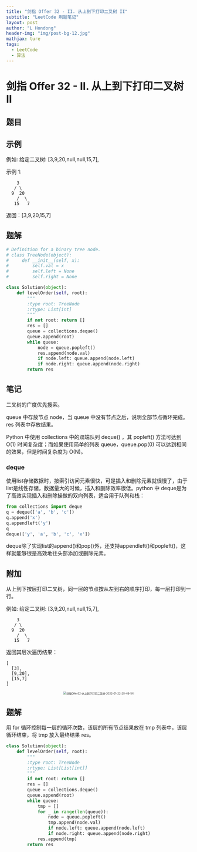 ```yaml
---
title: "剑指 Offer 32 - II. 从上到下打印二叉树 II"
subtitle: "LeetCode 刷题笔记"
layout: post
author: "L Hondong"
header-img: "img/post-bg-12.jpg"
mathjax: ture
tags:
  - LeetCode
  - 算法
---
```


# 剑指 Offer 32 - II. 从上到下打印二叉树 II

## 题目

## 示例

例如:
给定二叉树: [3,9,20,null,null,15,7],

示例 1:

```
    3
   / \
  9  20
    /  \
   15   7
```

返回：[3,9,20,15,7]

## 题解

```python
# Definition for a binary tree node.
# class TreeNode(object):
#     def __init__(self, x):
#         self.val = x
#         self.left = None
#         self.right = None

class Solution(object):
    def levelOrder(self, root):
        """
        :type root: TreeNode
        :rtype: List[int]
        """
        if not root: return []
        res = []
        queue = collections.deque()
        queue.append(root)
        while queue:
            node = queue.popleft()
            res.append(node.val)
            if node.left: queue.append(node.left)
            if node.right: queue.append(node.right)
        return res
```

## 笔记

二叉树的广度优先搜索。

queue 中存放节点 node，当 queue 中没有节点之后，说明全部节点循环完成。res 列表中存放结果。

Python 中使用 collections 中的双端队列 deque() ，其 popleft() 方法可达到 O(1) 时间复杂度；而如果使用简单的列表 queue，queue.pop(0) 可以达到相同的效果，但是时间复杂度为 O(N)。

### deque

使用list存储数据时，按索引访问元素很快，可是插入和删除元素就很慢了，由于list是线性存储，数据量大的时候，插入和删除效率很低。python 中 deque是为了高效实现插入和删除操做的双向列表，适合用于队列和栈：

```python
from collections import deque
q = deque(['a', 'b', 'c'])
q.append('x')
q.appendleft('y')
q
deque(['y', 'a', 'b', 'c', 'x'])
```

deque除了实现list的append()和pop()外，还支持appendleft()和popleft()，这样就能够很是高效地往头部添加或删除元素。

## 附加

从上到下按层打印二叉树，同一层的节点按从左到右的顺序打印，每一层打印到一行。

例如:
给定二叉树: [3,9,20,null,null,15,7],


```
    3
   / \
  9  20
    /  \
   15   7
```

返回其层次遍历结果：

```
[
  [3],
  [9,20],
  [15,7]
]
```

<div align=center><img src="https://lhondong-pic.oss-cn-shenzhen.aliyuncs.com/img/assets/剑指Offer32-从上到下打印二叉树-2022-01-22-20-46-54.png" alt="剑指Offer32-从上到下打印二叉树-2022-01-22-20-46-54" style="zoom:50%;" /></div>

## 题解

用 for 循环控制每一层的循环次数，该层的所有节点结果放在 tmp 列表中，该层循环结束，将 tmp 放入最终结果 res。

```python
class Solution(object):
    def levelOrder(self, root):
        """
        :type root: TreeNode
        :rtype: List[List[int]]
        """
        if not root: return []
        res = []
        queue = collections.deque()
        queue.append(root)
        while queue:
            tmp = []
            for _ in range(len(queue)):
                node = queue.popleft()
                tmp.append(node.val)
                if node.left: queue.append(node.left)
                if node.right: queue.append(node.right)
            res.append(tmp)
        return res
```